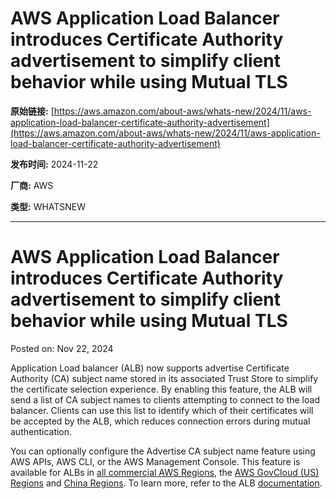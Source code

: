 # AWS Application Load Balancer introduces Certificate Authority advertisement to simplify client behavior while using Mutual TLS

**原始链接:** [https://aws.amazon.com/about-aws/whats-new/2024/11/aws-application-load-balancer-certificate-authority-advertisement](https://aws.amazon.com/about-aws/whats-new/2024/11/aws-application-load-balancer-certificate-authority-advertisement)

**发布时间:** 2024-11-22

**厂商:** AWS

**类型:** WHATSNEW

---
# AWS Application Load Balancer introduces Certificate Authority advertisement to simplify client behavior while using Mutual TLS

Posted on: Nov 22, 2024 

Application Load balancer (ALB) now supports advertise Certificate Authority (CA) subject name stored in its associated Trust Store to simplify the certificate selection experience. By enabling this feature, the ALB will send a list of CA subject names to clients attempting to connect to the load balancer. Clients can use this list to identify which of their certificates will be accepted by the ALB, which reduces connection errors during mutual authentication.  
  
You can optionally configure the Advertise CA subject name feature using AWS APIs, AWS CLI, or the AWS Management Console. This feature is available for ALBs in [all commercial AWS Regions](https://aws.amazon.com/about-aws/global-infrastructure/regional-product-services/), the [AWS GovCloud (US) Regions](https://aws.amazon.com/govcloud-us/) and [China Regions](https://aws.amazon.com/about-aws/global-infrastructure/regional-product-services/#AWS_China_Regions*). To learn more, refer to the ALB [documentation](https://docs.aws.amazon.com/elasticloadbalancing/latest/application/mutual-authentication.html#advertise-ca-subject).

